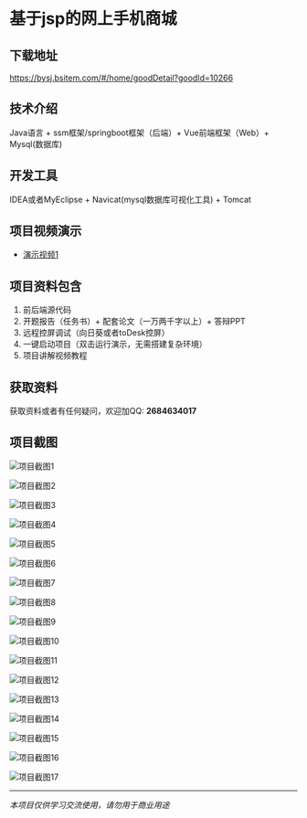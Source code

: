 # 基于jsp的网上手机商城

## 下载地址
https://bysj.bsitem.com/#/home/goodDetail?goodId=10266

## 技术介绍
Java语言 + ssm框架/springboot框架（后端）+ Vue前端框架（Web）+ Mysql(数据库)

## 开发工具
IDEA或者MyEclipse + Navicat(mysql数据库可视化工具) + Tomcat

## 项目视频演示
- [演示视频1](https://graduation-images.oss-cn-beijing.aliyuncs.com/videos/828%E5%A5%97ssm%E5%BD%95%E5%83%8F/10266_ssm109%E5%9F%BA%E4%BA%8Ejsp%E7%9A%84%E7%BD%91%E4%B8%8A%E6%89%8B%E6%9C%BA%E5%95%86%E5%9F%8E%E5%BD%95%E5%83%8F.mp4)

## 项目资料包含
1. 前后端源代码
2. 开题报告（任务书）+ 配套论文（一万两千字以上）+ 答辩PPT
3. 远程控屏调试（向日葵或者toDesk控屏）
4. 一键启动项目（双击运行演示，无需搭建复杂环境）
5. 项目讲解视频教程

## 获取资料
获取资料或者有任何疑问，欢迎加QQ: **2684634017**

## 项目截图
![项目截图1](https://graduation-images.oss-cn-beijing.aliyuncs.com/图片/10266/毕设论坛项目主图.jpg)

![项目截图2](https://graduation-images.oss-cn-beijing.aliyuncs.com/图片/10266/1.png)

![项目截图3](https://graduation-images.oss-cn-beijing.aliyuncs.com/图片/10266/2.png)

![项目截图4](https://graduation-images.oss-cn-beijing.aliyuncs.com/图片/10266/3.png)

![项目截图5](https://graduation-images.oss-cn-beijing.aliyuncs.com/图片/10266/4.png)

![项目截图6](https://graduation-images.oss-cn-beijing.aliyuncs.com/图片/10266/5.png)

![项目截图7](https://graduation-images.oss-cn-beijing.aliyuncs.com/图片/10266/6.png)

![项目截图8](https://graduation-images.oss-cn-beijing.aliyuncs.com/图片/10266/7.png)

![项目截图9](https://graduation-images.oss-cn-beijing.aliyuncs.com/图片/10266/8.png)

![项目截图10](https://graduation-images.oss-cn-beijing.aliyuncs.com/图片/10266/9.png)

![项目截图11](https://graduation-images.oss-cn-beijing.aliyuncs.com/图片/10266/10.png)

![项目截图12](https://graduation-images.oss-cn-beijing.aliyuncs.com/图片/10266/11.png)

![项目截图13](https://graduation-images.oss-cn-beijing.aliyuncs.com/图片/10266/12.png)

![项目截图14](https://graduation-images.oss-cn-beijing.aliyuncs.com/图片/10266/13.png)

![项目截图15](https://graduation-images.oss-cn-beijing.aliyuncs.com/图片/10266/14.png)

![项目截图16](https://graduation-images.oss-cn-beijing.aliyuncs.com/图片/10266/15.png)

![项目截图17](https://graduation-images.oss-cn-beijing.aliyuncs.com/图片/10266/16.png)

---
*本项目仅供学习交流使用，请勿用于商业用途*
